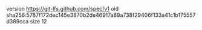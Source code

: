 version https://git-lfs.github.com/spec/v1
oid sha256:5787f172dec145e3870b2de46917a89a738f29406f133a41c1b175557d389cca
size 12
